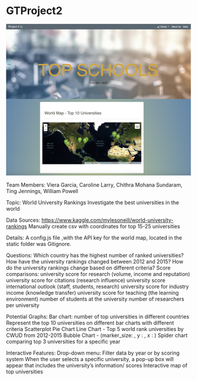 # GTProject2

![image](website1.png)

Team Members:
Viera Garcia, Caroline Larry, Chithra Mohana Sundaram, Ting Jennings, William Powell

Topic:
World University Rankings
Investigate the best universities in the world

Data Sources:
https://www.kaggle.com/mylesoneill/world-university-rankings
Manually create csv with coordinates for top 15-25 universities

Details: A config.js file ,with the API key for the world map, located in the static folder was Gitignore. 

Questions: 
Which country has the highest number of ranked universities?
How have the university rankings changed between 2012 and 2015?
How do the university rankings change based on different criteria?
Score comparisons: 
university score for research (volume, income and reputation)
university score for citations (research influence)
university score international outlook (staff, students, research)
university score for industry income (knowledge transfer)
university score for teaching (the learning environment)
number of students at the university
number of researchers per university

Potential Graphs:
Bar chart: number of top universities in different countries 
Represent the top 10 universities on different bar charts with different criteria
Scatterplot
Pie Chart
Line Chart - Top 5 world rank universities by CWUD from 2012-2015
Bubble Chart - (marker_size: , y : ,  x : )
Spider chart comparing top 3 universities for a specific year 



Interactive Features:
Drop-down menu: Filter data by year or by scoring system
When the user selects a specific university, a pop-up box will appear that includes the university’s information/ scores
Interactive map of top universities

